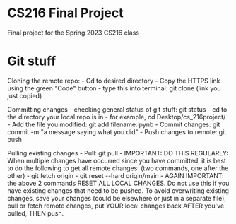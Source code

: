 # CS216 Final Project
Final project for the Spring 2023 CS216 class

# Git stuff
Cloning the remote repo:
    - Cd to desired directory
    - Copy the HTTPS link using the green "Code" button
    - type this into terminal: git clone (link you just copied)

Committing changes
    - checking general status of git stuff: git status
    - cd to the directory your local repo is in
        - for example, cd Desktop/cs_216project/
    - Add the file you modified: git add filename.ipynb
    - Commit changes: git commit -m "a message saying what you did"
    - Push changes to remote: git push

Pulling existing changes
    - Pull: git pull
    - IMPORTANT: DO THIS REGULARLY: When multiple changes have occurred since you have committed, it is best to do the following to get all remote changes: (two commands, one after the other)
        - git fetch origin 
        - git reset --hard origin/main
    - AGAIN IMPORTANT: the above 2 commands RESET ALL LOCAL CHANGES. Do not use this if you have existing changes that need to be pushed. To avoid overwriting existing changes, save your changes (could be elsewhere or just in a separate file), pull or fetch remote changes, put YOUR local changes back AFTER you've pulled, THEN push.